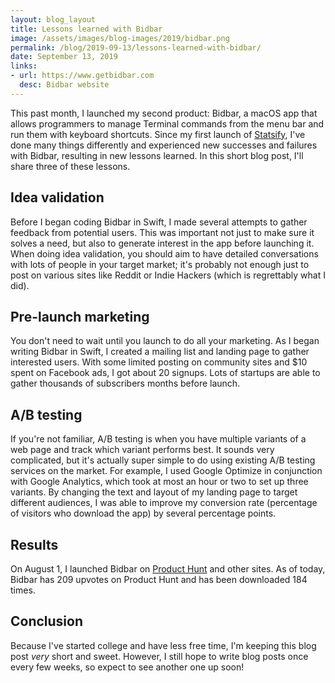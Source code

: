 ```yaml
---
layout: blog_layout
title: Lessons learned with Bidbar
image: /assets/images/blog-images/2019/bidbar.png
permalink: /blog/2019-09-13/lessons-learned-with-bidbar/
date: September 13, 2019
links: 
- url: https://www.getbidbar.com
  desc: Bidbar website
---
```


This past month, I launched my second product: Bidbar, a macOS app that allows programmers to manage Terminal commands from the menu bar and run them with keyboard shortcuts. Since my first launch of [Statsify](/blog/2019-03-03/my-experience-launching-statsify/), I've done many things differently and experienced new successes and failures with Bidbar, resulting in new lessons learned. In this short blog post, I'll share three of these lessons. 

## Idea validation 

Before I began coding Bidbar in Swift, I made several attempts to gather feedback from potential users. This was important not just to make sure it solves a need, but also to generate interest in the app before launching it. When doing idea validation, you should aim to have detailed conversations with lots of people in your target market; it's probably not enough just to post on various sites like Reddit or Indie Hackers (which is regrettably what I did). 

## Pre-launch marketing

You don't need to wait until you launch to do all your marketing. As I began writing Bidbar in Swift, I created a mailing list and landing page to gather interested users. With some limited posting on community sites and $10 spent on Facebook ads, I got about 20 signups. Lots of startups are able to gather thousands of subscribers months before launch. 

## A/B testing

If you're not familiar, A/B testing is when you have multiple variants of a web page and track which variant performs best. It sounds very complicated, but it's actually super simple to do using existing A/B testing services on the market. For example, I used Google Optimize in conjunction with Google Analytics, which took at most an hour or two to set up three variants. By changing the text and layout of my landing page to target different audiences, I was able to improve my conversion rate (percentage of visitors who download the app) by several percentage points. 

## Results

On August 1, I launched Bidbar on [Product Hunt](https://www.producthunt.com/posts/bidbar) and other sites. As of today, Bidbar has 209 upvotes on Product Hunt and has been downloaded 184 times. 

## Conclusion

Because I've started college and have less free time, I'm keeping this blog post _very_ short and sweet. However, I still hope to write blog posts once every few weeks, so expect to see another one up soon!
